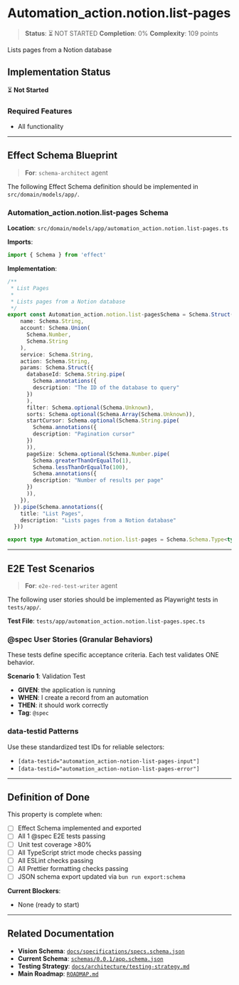 # Automation_action.notion.list-pages

> **Status**: ⏳ NOT STARTED
> **Completion**: 0%
> **Complexity**: 109 points

Lists pages from a Notion database

## Implementation Status

⏳ **Not Started**

### Required Features

- All functionality

---

## Effect Schema Blueprint

> **For**: `schema-architect` agent

The following Effect Schema definition should be implemented in `src/domain/models/app/`.

### Automation_action.notion.list-pages Schema

**Location**: `src/domain/models/app/automation_action.notion.list-pages.ts`

**Imports**:

```typescript
import { Schema } from 'effect'
```

**Implementation**:

```typescript
/**
 * List Pages
 *
 * Lists pages from a Notion database
 */
export const Automation_action.notion.list-pagesSchema = Schema.Struct({
    name: Schema.String,
    account: Schema.Union(
      Schema.Number,
      Schema.String
    ),
    service: Schema.String,
    action: Schema.String,
    params: Schema.Struct({
      databaseId: Schema.String.pipe(
        Schema.annotations({
        description: "The ID of the database to query"
      })
      ),
      filter: Schema.optional(Schema.Unknown),
      sorts: Schema.optional(Schema.Array(Schema.Unknown)),
      startCursor: Schema.optional(Schema.String.pipe(
        Schema.annotations({
        description: "Pagination cursor"
      })
      )),
      pageSize: Schema.optional(Schema.Number.pipe(
        Schema.greaterThanOrEqualTo(1),
        Schema.lessThanOrEqualTo(100),
        Schema.annotations({
        description: "Number of results per page"
      })
      )),
    }),
  }).pipe(Schema.annotations({
    title: "List Pages",
    description: "Lists pages from a Notion database"
  }))

export type Automation_action.notion.list-pages = Schema.Schema.Type<typeof Automation_action.notion.list-pagesSchema>
```

---

## E2E Test Scenarios

> **For**: `e2e-red-test-writer` agent

The following user stories should be implemented as Playwright tests in `tests/app/`.

**Test File**: `tests/app/automation_action.notion.list-pages.spec.ts`

### @spec User Stories (Granular Behaviors)

These tests define specific acceptance criteria. Each test validates ONE behavior.

**Scenario 1**: Validation Test

- **GIVEN**: the application is running
- **WHEN**: I create a record from an automation
- **THEN**: it should work correctly
- **Tag**: `@spec`

### data-testid Patterns

Use these standardized test IDs for reliable selectors:

- `[data-testid="automation_action-notion-list-pages-input"]`
- `[data-testid="automation_action-notion-list-pages-error"]`

---

## Definition of Done

This property is complete when:

- [ ] Effect Schema implemented and exported
- [ ] All 1 @spec E2E tests passing
- [ ] Unit test coverage >80%
- [ ] All TypeScript strict mode checks passing
- [ ] All ESLint checks passing
- [ ] All Prettier formatting checks passing
- [ ] JSON schema export updated via `bun run export:schema`

**Current Blockers**:

- None (ready to start)

---

## Related Documentation

- **Vision Schema**: [`docs/specifications/specs.schema.json`](../specs.schema.json)
- **Current Schema**: [`schemas/0.0.1/app.schema.json`](../../schemas/0.0.1/app.schema.json)
- **Testing Strategy**: [`docs/architecture/testing-strategy.md`](../../architecture/testing-strategy.md)
- **Main Roadmap**: [`ROADMAP.md`](../../../ROADMAP.md)
